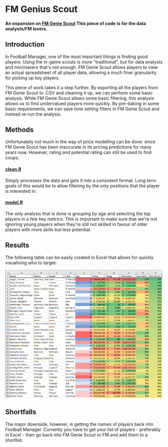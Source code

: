 # FM Genius Scout

#### An expansion on [FM Genie Scout](https://www.fmscout.com/a-fm-genie-scout-18.html) This piece of code is for the data analysts/FM lovers.

## Introduction

In Football Manager, one of the most important things is finding good players. Using the in-game scouts is more "traditional", but for data analysts and min/maxers that's not enough. FM Genie Scout allows players to view an actual spreadsheet of all player data, allowing a much finer granularity for picking up key players.

This piece of work takes it a step further. By exporting all the players from FM Genie Scout to .CSV and cleaning it up, we can perform some basic analysis. While FM Genie Scout allows some basic filtering, this analysis allows us to find undervalued players more quickly. By pre-baking in some basic requirements, we can save time setting filters in FM Genie Scout and instead re-run the analysis.

## Methods

Unfortunately not much in the way of price modelling can be done: since FM Genie Scout has been inaccurate in its pricing predictions for many years now. However, rating and potential rating can still be used to find coups.

#### [clean.R](https://github.com/cajpearce/FM-Genius-Scout/blob/master/clean.R)

Simply processes the data and gets it into a consistent format. Long term goals of this would be to allow filtering by the only positions that the player is interested in.

#### [model.R](https://github.com/cajpearce/FM-Genius-Scout/blob/master/model.R)

The only analysis that is done is grouping by age and selecting the top players in a few key metrics. This is important to make sure that we're not ignoring young players when they're still not skilled in favour of older players with more skills but less potential.

## Results

The following table can be easily created in Excel that allows for quickly visualising who to target:

![FM wonderkids](https://raw.githubusercontent.com/cajpearce/FM-Genius-Scout/master/images/best%20players.PNG)

## Shortfalls

The major downside, however, is getting the names of players back into Football Manager. Currently you have to get your list of players - preferably in Excel - then go back into FM Genie Scout or FM and add them to a shortlist.
